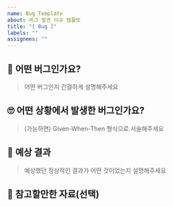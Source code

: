 ```yaml
---
name: Bug Template
about: 버그 발견 이슈 템플릿
title: "[ Bug ]"
labels: ""
assignees: ""
---
```


## 🐞 어떤 버그인가요?

> 어떤 버그인지 간결하게 설명해주세요

## 🙄 어떤 상황에서 발생한 버그인가요?

> (가능하면) Given-When-Then 형식으로 서술해주세요

## 🎁 예상 결과

> 예상했던 정상적인 결과가 어떤 것이었는지 설명해주세요

## 📃 참고할만한 자료(선택)
